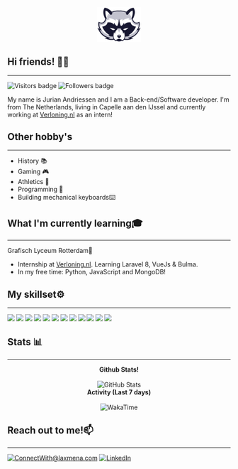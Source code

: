 
<div style="text-align: center" >
    <img src="./Raccoon-Face-Logo.svg" width="100px">
</div>

## **Hi friends!** 👋🤖
* * *
![Visitors badge](https://visitor-badge.laobi.icu/badge?page_id=Jurian-24.visitor-badge&left_text=Jurian-24%20Page%20Visitors)
![Followers badge](https://img.shields.io/github/followers/Jurian-24?label=Follow%20me%21&style=social)

My name is Jurian Andriessen and I am a Back-end/Software developer. I'm from The Netherlands, living in Capelle aan den IJssel and currently working at [Verloning.nl](https://verloning.nl)  as an intern!

## Other hobby's
* * *
* History 📚
* Gaming 🎮
* Athletics 🏃
* Programming 🧮
* Building mechanical keyboards⌨️

## What I'm currently learning🎓
* * *
Grafisch Lyceum Rotterdam🏫

* Internship at [Verloning.nl](https://verloning.nl). Learning Laravel 8, VueJs & Bulma.
* In my free time: Python, JavaScript and MongoDB!

## My skillset⚙️
* * *
![](https://img.shields.io/badge/Python-396BA2?style=for-the-badge&logo=Python&logoColor=white)
![](https://img.shields.io/badge/php-858EBB?style=for-the-badge&logo=php&logoColor=white)
![](https://img.shields.io/badge/JavaScript-EFD81D?style=for-the-badge&logo=javascript&logoColor=black)
![](https://img.shields.io/badge/Laravel-FFCCCB?style=for-the-badge&logo=Laravel&logoColor=red)
![](https://img.shields.io/badge/HTML-DD4B25?style=for-the-badge&logo=HTML5&logoColor=white)
![](https://img.shields.io/badge/SCSS-white?style=for-the-badge&logo=sass&logoColor=C66394)
![](https://img.shields.io/badge/bulma-white?style=for-the-badge&logo=bulma&logoColor=#)
![](https://img.shields.io/badge/node.js-313131?style=for-the-badge&logo=Node.Js&logoColor=#)
![](https://img.shields.io/badge/mysql-313131?style=for-the-badge&logo=MySQL&logoColor=orange)
![](https://img.shields.io/badge/vue-313131?style=for-the-badge&logo=vue.js&logoColor=green)
![](https://img.shields.io/badge/Xamarin-white?style=for-the-badge&logo=Xamarin&logoColor=008DD8)
![](https://img.shields.io/badge/Blender-white?style=for-the-badge&logo=Blender&logoColor=orange)
## Stats 📊
* * * 
<p align="center">
    <b>Github Stats!</b>
    <br/>
    <br/>
    <img src="https://github-readme-stats.vercel.app/api?username=jurian-24&count_private=true&show_icons=true&theme=dark" alt="GitHub Stats" />
    <br/>
    <b>Activity (Last 7 days)</b>
    <br/>
    <br/>
    <img src="https://github-readme-stats.vercel.app/api/wakatime?username=laxmena" alt="WakaTime" />
</p>

## Reach out to me!📫
* * *
<a href="mailto:jurian.andriessen@gmail.com">![ConnectWith@laxmena.com](https://img.shields.io/badge/Gmail-D14836?style=for-the-badge&logo=gmail&logoColor=white)</a> 
<a href="https://www.linkedin.com/in/jurian-andriessen-274295195/">
![LinkedIn](https://img.shields.io/badge/LinkedIn-0077B5?style=for-the-badge&logo=linkedin&logoColor=white)
</a>
